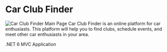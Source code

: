 # Car Club Finder
![Car Club Finder Main Page](https://github.com/JasonMRash/Portfolio/blob/main/images/CarClubFinder.png?raw=true)
Car Club Finder is an online platform for car enthusiasts.  This platform will help you to find clubs, schedule events, and meet other car enthusiasts in your area.

.NET 6 MVC Application
